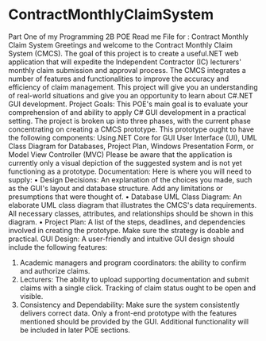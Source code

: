 # ContractMonthlyClaimSystem
Part One of my Programming 2B POE
Read me File for : Contract Monthly Claim System
Greetings and welcome to the Contract Monthly Claim System (CMCS). The goal of this project is to create a useful.NET web application that will expedite the Independent Contractor (IC) lecturers' monthly claim submission and approval process.
The CMCS integrates a number of features and functionalities to improve the accuracy and efficiency of claim management. This project will give you an understanding of real-world situations and give you an opportunity to learn about C#.NET GUI development.
Project Goals:
This POE's main goal is to evaluate your comprehension of and ability to apply C# GUI development in a practical setting. The project is broken up into three phases, with the current phase concentrating on creating a CMCS prototype. This prototype ought to have the following components:
Using.NET Core for GUI User Interface (UI), UML Class Diagram for Databases, Project Plan, Windows Presentation Form, or Model View Controller (MVC)
Please be aware that the application is currently only a visual depiction of the suggested system and is not yet functioning as a prototype.
Documentation:
Here is where you will need to supply:
•	Design Decisions: An explanation of the choices you made, such as the GUI's layout and database structure. Add any limitations or presumptions that were thought of.
•	Database UML Class Diagram: An elaborate UML class diagram that illustrates the CMCS's data requirements. All necessary classes, attributes, and relationships should be shown in this diagram.
•	Project Plan: A list of the steps, deadlines, and dependencies involved in creating the prototype. Make sure the strategy is doable and practical.
GUI Design:
A user-friendly and intuitive GUI design should include the following features:
1.	Academic managers and program coordinators: the ability to confirm and authorize claims.
2.	Lecturers: The ability to upload supporting documentation and submit claims with a single click. Tracking of claim status ought to be open and visible.
3.	Consistency and Dependability: Make sure the system consistently delivers correct data.
Only a front-end prototype with the features mentioned should be provided by the GUI. Additional functionality will be included in later POE sections.
